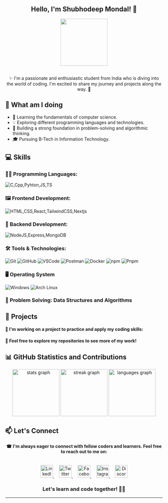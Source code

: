 <h2 align="center">Hello, I'm Shubhodeep Mondal! 👋</h2>

<div align="center">
  <img height="150" src="https://i.pinimg.com/originals/fc/21/16/fc2116fb21de12a62d4b36c31bbb1e6f.gif">
</div>
<br>
<p align="center">✨ I'm a passionate and enthusiastic student from India who is diving into the world of coding. I'm excited to share my journey and projects along the way. 🎑</p>

## 🚀 What am I doing 

- 🌱 Learning the fundamentals of computer science.
- 💡  Exploring different programming languages and technologies.
- 🧠 Building a strong foundation in problem-solving and algorithmic thinking.
- 🎓 Pursuing B-Tech in Information Technology.

## 💻 Skills

### **👨‍💻 Programming Languages**:
![C,Cpp,Pyhton,JS,TS](https://skillicons.dev/icons?i=c,cpp,python,js,ts)

### **🖼 Frontend Development**:
![HTML,CSS,React,TailwindCSS,Nextjs](https://skillicons.dev/icons?i=html,css,react,tailwindcss,nextjs)

### **🔧 Backend Development**:
![NodeJS,Express,MongoDB](https://skillicons.dev/icons?i=nodejs,express,mongodb)

### **🛠 Tools & Technologies**:
![Git](https://skillicons.dev/icons?i=git)
![GitHub](https://skillicons.dev/icons?i=github)
![VSCode](https://skillicons.dev/icons?i=vscode)
![Postman](https://skillicons.dev/icons?i=postman)
![Docker](https://skillicons.dev/icons?i=docker)
![npm](https://skillicons.dev/icons?i=npm)
![Pnpm](https://skillicons.dev/icons?i=pnpm)

### **🖥️ Operating System**
![Windows](https://skillicons.dev/icons?i=windows)
![Arch Linux](https://skillicons.dev/icons?i=arch)

### **🎯 Problem Solving**: Data Structures and Algorithms

## 🌟 Projects

#### 🎐 I'm working on a project to practice and apply my coding skills:



#### 🧧 Feel free to explore my repositories to see more of my work!

## 📊 GitHub Statistics and Contributions

<div align="center">
  <img src="https://github-readme-stats.vercel.app/api?username=Spidy394&hide_title=false&hide_rank=false&show_icons=true&include_all_commits=false&count_private=true&disable_animations=false&theme=dracula&locale=en&hide_border=false" height="150" alt="stats graph"  />
  <img src="https://streak-stats.demolab.com?user=Spidy394&locale=en&mode=daily&theme=dracula&hide_border=false&border_radius=5" height="150" alt="streak graph"  />
  <img src="https://github-readme-stats.vercel.app/api/top-langs?username=Spidy394&locale=en&hide_title=false&layout=compact&card_width=320&langs_count=5&theme=dracula&hide_border=false" height="150" alt="languages graph"  />
<br>

<h2 align="left">📫 Let's Connect</h2>

#### ☎ I'm always eager to connect with fellow coders and learners. Feel free to reach out to me on:
<br>
<div align="center">
  <a href="https://www.linkedin.com/in/shubho-deep" target="_blank">
    <img src="https://skillicons.dev/icons?i=linkedin" height="40" alt="LinkedIn Logo" />
  </a>&nbsp;&nbsp;&nbsp;
  <a href="https://twitter.com/shubho_deep_09" target="_blank">
    <img src="https://cdn.simpleicons.org/X/1DA1F2" height="40" alt="Twitter Logo" />
  </a>&nbsp;&nbsp;&nbsp;
  <a href="https://www.facebook.com/shubho.deep.16" target="_blank">
    <img src="https://cdn.simpleicons.org/facebook/1877F2" height="40" alt="Facebook Logo" />
  </a>&nbsp;&nbsp;&nbsp;
  <a href="https://www.instagram.com/shubho_deep_09/" target="_blank">
    <img src="https://cdn.simpleicons.org/instagram/E4405F" height="40" alt="Instagram Logo" />
  </a>&nbsp;&nbsp;&nbsp;
  <a href="https://discordapp.com/users/733591282441781310" target="_blank">
    <img src="https://cdn.simpleicons.org/discord/5865F2" height="40" alt="Discord Logo" />
  </a>
</div>

<h3 align="center">Let's learn and code together! 🤝🤍 </h3>

---
